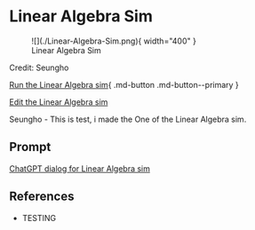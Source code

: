 # Linear Algebra Sim

<figure markdown>
   ![](./Linear-Algebra-Sim.png){ width="400" }
   <figcaption>Linear Algebra Sim</figcaption>
</figure>

Credit: Seungho

[Run the Linear Algebra sim](./index.html){ .md-button .md-button--primary }

[Edit the Linear Algebra sim](https://editor.p5js.org/durdru99/sketches/qqcPtvolz)

Seungho - This is test, i made the One of the Linear Algebra sim.

## Prompt
[ChatGPT dialog for Linear Algebra sim](https://chat.openai.com/share/347cffe8-6515-4bf7-8e04-1b6f7b648e38)

## References

* TESTING